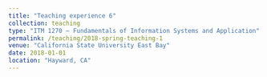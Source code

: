 ```yaml
---
title: "Teaching experience 6"
collection: teaching
type: "ITM 1270 – Fundamentals of Information Systems and Application"
permalink: /teaching/2018-spring-teaching-1
venue: "California State University East Bay"
date: 2018-01-01
location: "Hayward, CA"
---
```

